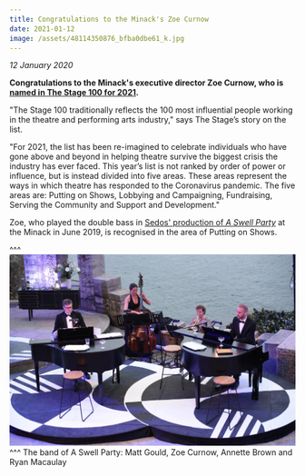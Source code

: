 ```yaml
---
title: Congratulations to the Minack's Zoe Curnow
date: 2021-01-12
image: /assets/48114350876_bfba0dbe61_k.jpg
---
```

*12 January 2020*

**Congratulations to the Minack's executive director Zoe Curnow, who is [named in The Stage 100 for 2021](https://www.thestage.co.uk/awards/the-stage-100-2020).**

"The Stage 100 traditionally reflects the 100 most influential people working in the theatre and performing arts industry," says The Stage’s story on the list.

"For 2021, the list has been re-imagined to celebrate individuals who have gone above and beyond in helping theatre survive the biggest crisis the industry has ever faced. This year’s list is not ranked by order of power or influence, but is instead divided into five areas. These areas represent the ways in which theatre has responded to the Coronavirus pandemic. The five areas are: Putting on Shows, Lobbying and Campaigning, Fundraising, Serving the Community and Support and Development."

Zoe, who played the double bass in [Sedos' production of *A Swell Party*](https://sedos.co.uk/shows/2019-a-swell-party) at the Minack in June 2019, is recognised in the area of Putting on Shows. 

^^^ ![](/assets/48114350876_bfba0dbe61_k.jpg)
^^^ The band of A Swell Party: Matt Gould, Zoe Curnow, Annette Brown and Ryan Macaulay
